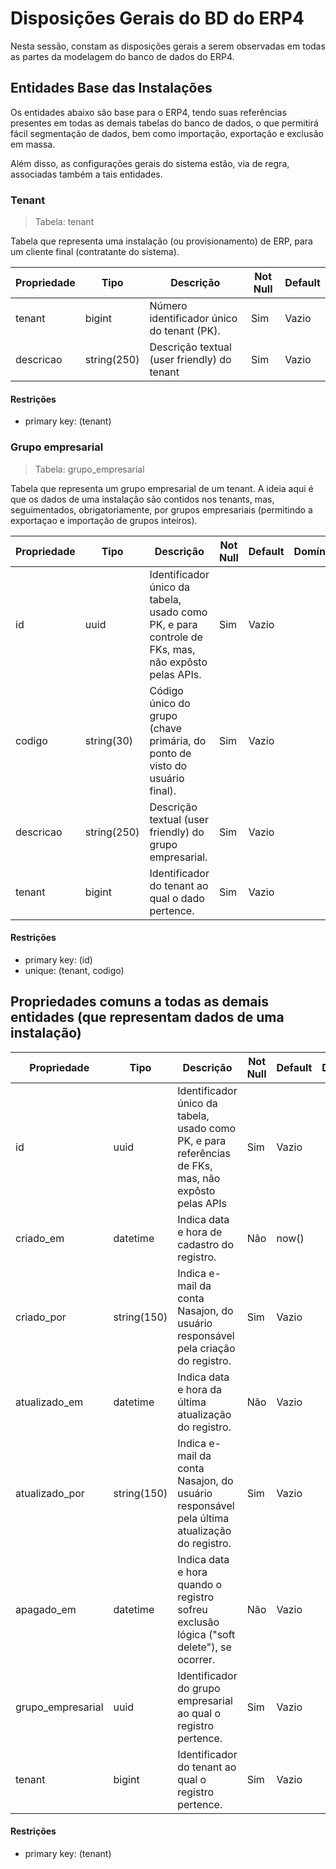 # Disposições Gerais do BD do ERP4

Nesta sessão, constam as disposições gerais a serem observadas em todas as partes da modelagem do banco de dados do ERP4.

## Entidades Base das Instalações

Os entidades abaixo são base para o ERP4, tendo suas referências presentes em todas as demais tabelas do banco de dados, o que permitirá fácil segmentação de dados, bem como importação, exportação e exclusão em massa.

Além disso, as configurações gerais do sistema estão, via de regra, associadas também a tais entidades.

### Tenant

> Tabela: tenant

Tabela que representa uma instalação (ou provisionamento) de ERP, para um cliente final (contratante do sistema).

| Propriedade | Tipo        | Descrição                                   | Not Null | Default |
| ----------- | ----------- | ------------------------------------------- | -------- | ------- |
| tenant      | bigint      | Número identificador único do tenant (PK).  | Sim      | Vazio   |
| descricao   | string(250) | Descrição textual (user friendly) do tenant | Sim      | Vazio   |

#### Restrições

* primary key: (tenant)

### Grupo empresarial

> Tabela: grupo_empresarial

Tabela que representa um grupo empresarial de um tenant. A ideia aqui é que os dados de uma instalação são contidos nos tenants, mas, seguimentados, obrigatoriamente, por grupos empresariais (permitindo a exportaçao e importação de grupos inteiros).

| Propriedade | Tipo        | Descrição                                                                                          | Not Null | Default | Domínio |
| ----------- | ----------- | -------------------------------------------------------------------------------------------------- | -------- | ------- | ------- |
| id          | uuid        | Identificador único da tabela, usado como PK, e para controle de FKs, mas, não expôsto pelas APIs. | Sim      | Vazio   |         |
| codigo      | string(30)  | Código único do grupo (chave primária, do ponto de visto do usuário final).                        | Sim      | Vazio   |         |
| descricao   | string(250) | Descrição textual (user friendly) do grupo empresarial.                                            | Sim      | Vazio   |         |
| tenant      | bigint      | Identificador do tenant ao qual o dado pertence.                                                   | Sim      | Vazio   |         |

#### Restrições

* primary key: (id)
* unique: (tenant, codigo)

## Propriedades comuns a todas as demais entidades (que representam dados de uma instalação)

| Propriedade       | Tipo        | Descrição                                                                                            | Not Null | Default | Domínio |
| ----------------- | ----------- | ---------------------------------------------------------------------------------------------------- | -------- | ------- | ------- |
| id                | uuid        | Identificador único da tabela, usado como PK, e para referências de FKs, mas, não expôsto pelas APIs | Sim      | Vazio   |         |
| criado_em         | datetime    | Indica data e hora de cadastro do registro.                                                          | Não      | now()   |         |
| criado_por        | string(150) | Indica e-mail da conta Nasajon, do usuário responsável pela criação do registro.                     | Sim      | Vazio   |         |
| atualizado_em     | datetime    | Indica data e hora da última atualização do registro.                                                | Não      | Vazio   |         |
| atualizado_por    | string(150) | Indica e-mail da conta Nasajon, do usuário responsável pela última atualização do registro.          | Sim      | Vazio   |         |
| apagado_em        | datetime    | Indica data e hora quando o registro sofreu exclusão lógica ("soft delete"), se ocorrer.             | Não      | Vazio   |         |
| grupo_empresarial | uuid        | Identificador do grupo empresarial ao qual o registro pertence.                                      | Sim      | Vazio   |         |
| tenant            | bigint      | Identificador do tenant ao qual o registro pertence.                                                 | Sim      | Vazio   |         |

#### Restrições

* primary key: (tenant)
